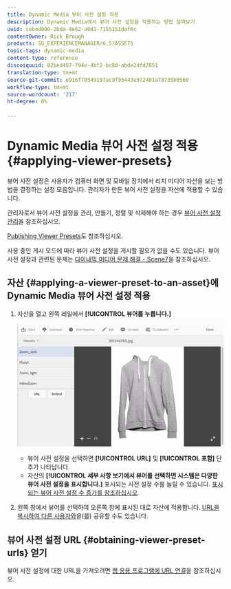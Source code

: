 ```yaml
---
title: Dynamic Media 뷰어 사전 설정 적용
description: Dynamic Media에서 뷰어 사전 설정을 적용하는 방법 살펴보기
uuid: cebad000-2bda-4e62-a0d1-7155151daf6c
contentOwner: Rick Brough
products: SG_EXPERIENCEMANAGER/6.5/ASSETS
topic-tags: dynamic-media
content-type: reference
discoiquuid: 82bed457-794e-4bf2-bc80-abde24fd2851
translation-type: tm+mt
source-git-commit: e916f70549197ac9f95443e972401a78735b0560
workflow-type: tm+mt
source-wordcount: '217'
ht-degree: 0%

---
```



# Dynamic Media 뷰어 사전 설정 적용 {#applying-viewer-presets}

뷰어 사전 설정은 사용자가 컴퓨터 화면 및 모바일 장치에서 리치 미디어 자산을 보는 방법을 결정하는 설정 모음입니다. 관리자가 만든 뷰어 사전 설정을 자산에 적용할 수 있습니다.

관리자로서 뷰어 사전 설정을 관리, 만들기, 정렬 및 삭제해야 하는 경우 [뷰어 사전 설정 관리](managing-viewer-presets.md)을 참조하십시오.

[Publishing Viewer Presets](managing-viewer-presets.md#publishing-viewer-presets)도 참조하십시오.

사용 중인 게시 모드에 따라 뷰어 사전 설정을 게시할 필요가 없을 수도 있습니다.
뷰어 사전 설정과 관련된 문제는 [다이내믹 미디어 문제 해결 - Scene7](troubleshoot-dms7.md#viewers)을 참조하십시오.

## 자산 {#applying-a-viewer-preset-to-an-asset}에 Dynamic Media 뷰어 사전 설정 적용

1. 자산을 열고 왼쪽 레일에서 **[!UICONTROL 뷰어를 누릅니다.]**

   ![chlimage_1-104](assets/chlimage_1-104.png)

   * 뷰어 사전 설정을 선택하면 **[!UICONTROL URL]** 및 **[!UICONTROL 포함]** 단추가 나타납니다.
   * 자산의 **[!UICONTROL 세부 사항 보기에서 뷰어를 선택하면 시스템은 다양한 뷰어 사전 설정을 표시합니다.]** 표시되는 사전 설정 수를 늘릴 수 있습니다. [표시되는 뷰어 사전 설정 수 증가를 참조하십시오](managing-viewer-presets.md).

1. 왼쪽 창에서 뷰어를 선택하여 오른쪽 창에 표시된 대로 자산에 적용합니다. [URL을 복사하여 다른 사용자와](linking-urls-to-yourwebapplication.md)을(를) 공유할 수도 있습니다.

## 뷰어 사전 설정 URL {#obtaining-viewer-preset-urls} 얻기

뷰어 사전 설정에 대한 URL을 가져오려면 [웹 응용 프로그램에 URL 연결](linking-urls-to-yourwebapplication.md)을 참조하십시오.
